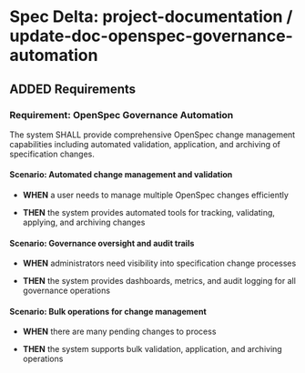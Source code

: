 # Spec Delta: project-documentation / update-doc-openspec-governance-automation

## ADDED Requirements

### Requirement: OpenSpec Governance Automation

The system SHALL provide comprehensive OpenSpec change management capabilities including automated validation, application, and archiving of specification changes.

#### Scenario: Automated change management and validation

- **WHEN** a user needs to manage multiple OpenSpec changes efficiently

- **THEN** the system provides automated tools for tracking, validating, applying, and archiving changes

#### Scenario: Governance oversight and audit trails

- **WHEN** administrators need visibility into specification change processes

- **THEN** the system provides dashboards, metrics, and audit logging for all governance operations

#### Scenario: Bulk operations for change management

- **WHEN** there are many pending changes to process

- **THEN** the system supports bulk validation, application, and archiving operations
